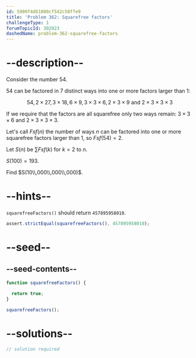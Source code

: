 ```yaml
---
id: 5900f4d61000cf542c50ffe9
title: 'Problem 362: Squarefree factors'
challengeType: 1
forumTopicId: 302023
dashedName: problem-362-squarefree-factors
---
```


# --description--

Consider the number 54.

54 can be factored in 7 distinct ways into one or more factors larger than 1:

$$54, 2 × 27, 3 × 18, 6 × 9, 3 × 3 × 6, 2 × 3 × 9 \text{ and } 2 × 3 × 3 × 3$$

If we require that the factors are all squarefree only two ways remain: $3 × 3 × 6$ and $2 × 3 × 3 × 3$.

Let's call $Fsf(n)$ the number of ways $n$ can be factored into one or more squarefree factors larger than 1, so $Fsf(54) = 2$.

Let $S(n)$ be $\sum Fsf(k)$ for $k = 2$ to $n$.

$S(100) = 193$.

Find $S(10\\,000\\,000\\,000)$.

# --hints--

`squarefreeFactors()` should return `457895958010`.

```js
assert.strictEqual(squarefreeFactors(), 457895958010);
```

# --seed--

## --seed-contents--

```js
function squarefreeFactors() {

  return true;
}

squarefreeFactors();
```

# --solutions--

```js
// solution required
```
